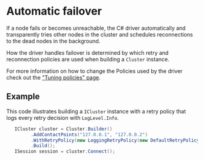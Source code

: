 # Automatic failover

If a node fails or becomes unreachable, the C# driver automatically and transparently tries other nodes in the cluster and schedules reconnections to the dead nodes in the background.

How the driver handles failover is determined by which retry and reconnection policies are used when building a `Cluster` instance.

For more information on how to change the Policies used by the driver check out the ["Tuning policies" page](../tuning-policies/index).

## Example

This code illustrates building a `ICluster` instance with a retry policy that logs every retry decision with `LogLevel.Info`.

```csharp
   ICluster cluster = Cluster.Builder()
         .AddContactPoints("127.0.0.1", "127.0.0.2")
         .WithRetryPolicy(new LoggingRetryPolicy(new DefaultRetryPolicy()))
         .Build();
   ISession session = cluster.Connect();
```
